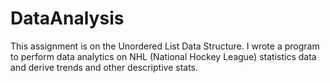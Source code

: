 # DataAnalysis
This assignment is on the Unordered List Data Structure. I wrote a program to perform data analytics
on NHL (National Hockey League) statistics data and derive trends and other descriptive stats. 
